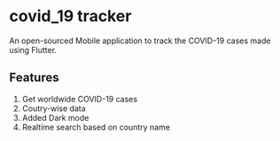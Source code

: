# covid_19 tracker
An open-sourced Mobile application to track the COVID-19 cases made using Flutter. 

## Features
1. Get worldwide COVID-19 cases
2. Coutry-wise data
3. Added Dark mode
4. Realtime search based on country name
